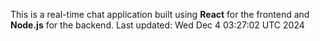 This is a real-time chat application built using **React** for the frontend and **Node.js** for the backend.
Last updated: Wed Dec  4 03:27:02 UTC 2024
